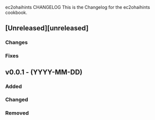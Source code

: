 ec2ohaihints CHANGELOG
This is the Changelog for the ec2ohaihints cookbook.

## [Unreleased][unreleased]

### Changes

### Fixes

## v0.0.1 - (YYYY-MM-DD)

### Added

### Changed

### Removed
